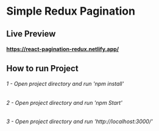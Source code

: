 # Simple Redux Pagination

## Live Preview

#### https://react-pagination-redux.netlify.app/

## How to run Project

###### 1 - Open project directory and run 'npm install'

###### 2 - Open project directory and run 'npm Start'

###### 3 - Open project directory and run 'http://localhost:3000/'
